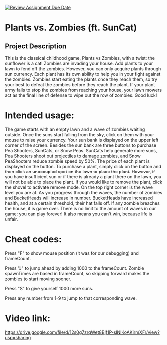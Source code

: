 [![Review Assignment Due Date](https://classroom.github.com/assets/deadline-readme-button-22041afd0340ce965d47ae6ef1cefeee28c7c493a6346c4f15d667ab976d596c.svg)](https://classroom.github.com/a/YxXKqIeT)

# Plants vs. Zombies (ft. SunCat)

## Project Description

This is the classical childhood game, Plants vs Zombies, with a twist: the sunflower is a cat!
Zombies are invading your house. Add plants to your lawn to fend off the zombies. However, you can only acquire plants through sun currency. Each plant has its own ability to help you in your fight against the zombies. Zombies start eating the plants once they reach them, so try your best to defeat the zombies before they reach the plant. If your plant army fails to stop the zombies from reaching your house, your lawn mowers act as the final line of defense to wipe out the row of zombies. Good luck!

# Intended usage:

The game starts with an empty lawn and a wave of zombies waiting outside. Once the suns start falling from the sky, click on them with your mouse to raise your currency. Your sun bank is displayed on the upper left corner of the screen. Besides the sun bank are three buttons to purchase Pea Shooters, SunCats, or Snow Peas. SunCats help generate more suns, Pea Shooters shoot out projectiles to damage zombies, and Snow PeaShooters reduce zombie speed by 50%. The price of each plant is displayed on the button. To purchase a plant, simply click on the button and then click an unoccupied spot on the lawn to place the plant. However, if you have insufficient sun or if there is already a plant there on the lawn, you will not be able to place the plant. If you would like to remove the plant, click the shovel to activate remove mode. On the top right corner is the wave level you are at. As you progress through the waves, the number of zombies and BucketHeads will increase in number. BucketHeads have increased health, and at a certain threshold, their hat falls off. If any zombie breaches the house, it is game over. There is no limit to the amount of waves in our game; you can play forever! It also means you can't win, because life is unfair. 

# Cheat codes:

Press "F" to show mouse position (it was for our debugging) and frameCount.

Press "J" to jump ahead by adding 1000 to the frameCount. Zombie spawnTimes are based in frameCount, so skipping forward makes the zombies to start moving sooner.

Press "S" to give yourself 1000 more suns.

Press any number from 1-9 to jump to that corresponding wave. 

# Video link:

https://drive.google.com/file/d/12s0g7zrqWet8Bjf1P-slNlKoAKirmXFr/view?usp=sharing